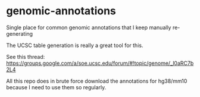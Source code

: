 # genomic-annotations
Single place for common genomic annotations that I keep manually re-generating

The UCSC table generation is really a great tool for this. 

See this thread: https://groups.google.com/a/soe.ucsc.edu/forum/#!topic/genome/_l0aRC7b2L4

All this repo does in brute force download the annotations for hg38/mm10 because I need to use them so regularly.

<br><br>
